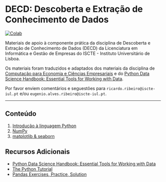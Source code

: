 # DECD: Descoberta e Extração de Conhecimento de Dados
[![Colab](https://colab.research.google.com/assets/colab-badge.svg)](https://colab.research.google.com/github/TheAwesomeGe/DECD/blob/main/index.ipynb)

Materiais de apoio à componente prática da disciplina de Descoberta e Extração de Conhecimento de Dados (DECD) da Licenciatura em Informática e Gestão de Empresas do ISCTE - Instituto Universitário de Lisboa.

Os materiais foram traduzidos e adaptados dos materiais da disciplina de [Computação para Economia e Ciências Empresariais](https://github.com/fmmb/CEB) e do [Python Data Science Handbook: Essential Tools for Working with Data](https://jakevdp.github.io/PythonDataScienceHandbook/).

Por favor enviem comentários e seguestões para `ricardo.ribeiro@iscte-iul.pt` e/ou `eugenio.alves.ribeiro@iscte-iul.pt`.

----

## Conteúdo

1. [Introdução à linguagem Python](./notebooks/01-python.ipynb)
2. [NumPy](./notebooks/02-numpy.ipynb)
3. [matplotlib & seaborn](./notebooks/03-plotting.ipynb)

## Recursos Adicionais

- [Python Data Science Handbook: Essential Tools for Working with Data](https://jakevdp.github.io/PythonDataScienceHandbook/)
- [The Python Tutorial](https://docs.python.org/3/tutorial/index.html)
- [Pandas Exercises, Practice, Solution](https://www.w3resource.com/python-exercises/pandas/index.php)

